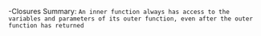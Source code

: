 -Closures Summary:
`An inner function always has access to the variables and parameters of its outer function, even after the outer function has returned`

